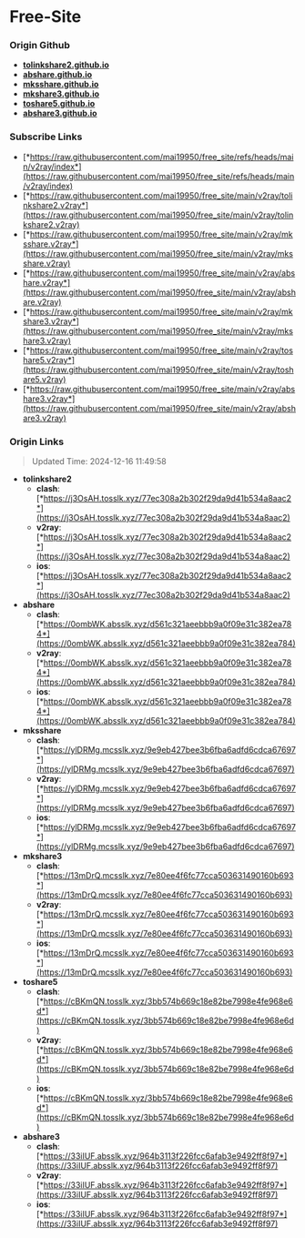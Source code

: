 # Free-Site

### Origin Github

- [**tolinkshare2.github.io**](https://github.com/tolinkshare2/tolinkshare2.github.io)
- [**abshare.github.io**](https://github.com/abshare/abshare.github.io)
- [**mksshare.github.io**](https://github.com/mksshare/mksshare.github.io)
- [**mkshare3.github.io**](https://github.com/mkshare3/mkshare3.github.io)
- [**toshare5.github.io**](https://github.com/toshare5/toshare5.github.io)
- [**abshare3.github.io**](https://github.com/abshare3/abshare3.github.io)

### Subscribe Links

- [*https://raw.githubusercontent.com/mai19950/free_site/refs/heads/main/v2ray/index*](https://raw.githubusercontent.com/mai19950/free_site/refs/heads/main/v2ray/index)
- [*https://raw.githubusercontent.com/mai19950/free_site/main/v2ray/tolinkshare2.v2ray*](https://raw.githubusercontent.com/mai19950/free_site/main/v2ray/tolinkshare2.v2ray)
- [*https://raw.githubusercontent.com/mai19950/free_site/main/v2ray/mksshare.v2ray*](https://raw.githubusercontent.com/mai19950/free_site/main/v2ray/mksshare.v2ray)
- [*https://raw.githubusercontent.com/mai19950/free_site/main/v2ray/abshare.v2ray*](https://raw.githubusercontent.com/mai19950/free_site/main/v2ray/abshare.v2ray)
- [*https://raw.githubusercontent.com/mai19950/free_site/main/v2ray/mkshare3.v2ray*](https://raw.githubusercontent.com/mai19950/free_site/main/v2ray/mkshare3.v2ray)
- [*https://raw.githubusercontent.com/mai19950/free_site/main/v2ray/toshare5.v2ray*](https://raw.githubusercontent.com/mai19950/free_site/main/v2ray/toshare5.v2ray)
- [*https://raw.githubusercontent.com/mai19950/free_site/main/v2ray/abshare3.v2ray*](https://raw.githubusercontent.com/mai19950/free_site/main/v2ray/abshare3.v2ray)

### Origin Links

> Updated Time: 2024-12-16 11:49:58

- **tolinkshare2**
  - **clash**: [*https://j3OsAH.tosslk.xyz/77ec308a2b302f29da9d41b534a8aac2*](https://j3OsAH.tosslk.xyz/77ec308a2b302f29da9d41b534a8aac2)
  - **v2ray**: [*https://j3OsAH.tosslk.xyz/77ec308a2b302f29da9d41b534a8aac2*](https://j3OsAH.tosslk.xyz/77ec308a2b302f29da9d41b534a8aac2)
  - **ios**: [*https://j3OsAH.tosslk.xyz/77ec308a2b302f29da9d41b534a8aac2*](https://j3OsAH.tosslk.xyz/77ec308a2b302f29da9d41b534a8aac2)
- **abshare**
  - **clash**: [*https://0ombWK.absslk.xyz/d561c321aeebbb9a0f09e31c382ea784*](https://0ombWK.absslk.xyz/d561c321aeebbb9a0f09e31c382ea784)
  - **v2ray**: [*https://0ombWK.absslk.xyz/d561c321aeebbb9a0f09e31c382ea784*](https://0ombWK.absslk.xyz/d561c321aeebbb9a0f09e31c382ea784)
  - **ios**: [*https://0ombWK.absslk.xyz/d561c321aeebbb9a0f09e31c382ea784*](https://0ombWK.absslk.xyz/d561c321aeebbb9a0f09e31c382ea784)
- **mksshare**
  - **clash**: [*https://ylDRMg.mcsslk.xyz/9e9eb427bee3b6fba6adfd6cdca67697*](https://ylDRMg.mcsslk.xyz/9e9eb427bee3b6fba6adfd6cdca67697)
  - **v2ray**: [*https://ylDRMg.mcsslk.xyz/9e9eb427bee3b6fba6adfd6cdca67697*](https://ylDRMg.mcsslk.xyz/9e9eb427bee3b6fba6adfd6cdca67697)
  - **ios**: [*https://ylDRMg.mcsslk.xyz/9e9eb427bee3b6fba6adfd6cdca67697*](https://ylDRMg.mcsslk.xyz/9e9eb427bee3b6fba6adfd6cdca67697)
- **mkshare3**
  - **clash**: [*https://13mDrQ.mcsslk.xyz/7e80ee4f6fc77cca503631490160b693*](https://13mDrQ.mcsslk.xyz/7e80ee4f6fc77cca503631490160b693)
  - **v2ray**: [*https://13mDrQ.mcsslk.xyz/7e80ee4f6fc77cca503631490160b693*](https://13mDrQ.mcsslk.xyz/7e80ee4f6fc77cca503631490160b693)
  - **ios**: [*https://13mDrQ.mcsslk.xyz/7e80ee4f6fc77cca503631490160b693*](https://13mDrQ.mcsslk.xyz/7e80ee4f6fc77cca503631490160b693)
- **toshare5**
  - **clash**: [*https://cBKmQN.tosslk.xyz/3bb574b669c18e82be7998e4fe968e6d*](https://cBKmQN.tosslk.xyz/3bb574b669c18e82be7998e4fe968e6d)
  - **v2ray**: [*https://cBKmQN.tosslk.xyz/3bb574b669c18e82be7998e4fe968e6d*](https://cBKmQN.tosslk.xyz/3bb574b669c18e82be7998e4fe968e6d)
  - **ios**: [*https://cBKmQN.tosslk.xyz/3bb574b669c18e82be7998e4fe968e6d*](https://cBKmQN.tosslk.xyz/3bb574b669c18e82be7998e4fe968e6d)
- **abshare3**
  - **clash**: [*https://33iIUF.absslk.xyz/964b3113f226fcc6afab3e9492ff8f97*](https://33iIUF.absslk.xyz/964b3113f226fcc6afab3e9492ff8f97)
  - **v2ray**: [*https://33iIUF.absslk.xyz/964b3113f226fcc6afab3e9492ff8f97*](https://33iIUF.absslk.xyz/964b3113f226fcc6afab3e9492ff8f97)
  - **ios**: [*https://33iIUF.absslk.xyz/964b3113f226fcc6afab3e9492ff8f97*](https://33iIUF.absslk.xyz/964b3113f226fcc6afab3e9492ff8f97)
